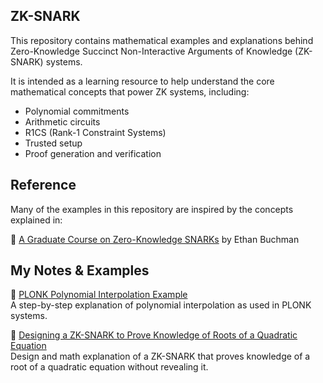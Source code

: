 ## ZK-SNARK
This repository contains mathematical examples and explanations behind Zero-Knowledge Succinct Non-Interactive Arguments of Knowledge (ZK-SNARK) systems.

It is intended as a learning resource to help understand the core mathematical concepts that power ZK systems, including:

- Polynomial commitments  
- Arithmetic circuits  
- R1CS (Rank-1 Constraint Systems)  
- Trusted setup  
- Proof generation and verification

## Reference

Many of the examples in this repository are inspired by the concepts explained in:

📄 [A Graduate Course on Zero-Knowledge SNARKs](https://ebuchman.github.io/pdf/snarks.pdf) by Ethan Buchman

## My Notes & Examples

📘 [PLONK Polynomial Interpolation Example](docs/Plonk%20Polynomial%20Interpolation%20Example.pdf)  
A step-by-step explanation of polynomial interpolation as used in PLONK systems.

📗 [Designing a ZK-SNARK to Prove Knowledge of Roots of a Quadratic Equation](docs/Designing%20a%20ZK-SNARK%20to%20Prove%20Knowledge%20of%20Roots%20of%20a%20Quadratic%20Equation.pdf)  
Design and math explanation of a ZK-SNARK that proves knowledge of a root of a quadratic equation without revealing it.

